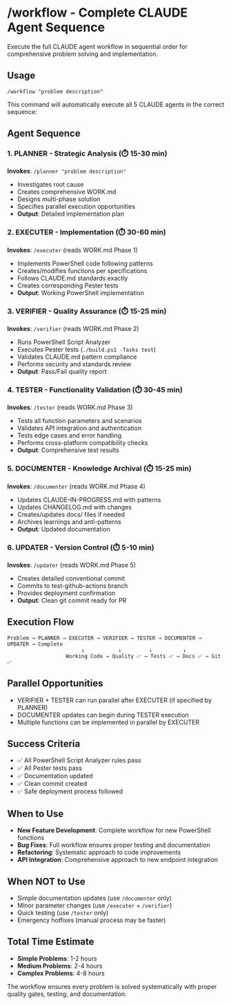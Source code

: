 # /workflow - Complete CLAUDE Agent Sequence

Execute the full CLAUDE agent workflow in sequential order for comprehensive problem solving and implementation.

## Usage
`/workflow "problem description"`

This command will automatically execute all 5 CLAUDE agents in the correct sequence:

## Agent Sequence

### 1. PLANNER - Strategic Analysis (⏱️ 15-30 min)
**Invokes**: `/planner "problem description"`
- Investigates root cause 
- Creates comprehensive WORK.md
- Designs multi-phase solution
- Specifies parallel execution opportunities
- **Output**: Detailed implementation plan

### 2. EXECUTER - Implementation (⏱️ 30-60 min)
**Invokes**: `/executer` (reads WORK.md Phase 1)
- Implements PowerShell code following patterns
- Creates/modifies functions per specifications
- Follows CLAUDE.md standards exactly
- Creates corresponding Pester tests
- **Output**: Working PowerShell implementation

### 3. VERIFIER - Quality Assurance (⏱️ 15-25 min)
**Invokes**: `/verifier` (reads WORK.md Phase 2)
- Runs PowerShell Script Analyzer
- Executes Pester tests (`./build.ps1 -Tasks test`)
- Validates CLAUDE.md pattern compliance
- Performs security and standards review
- **Output**: Pass/Fail quality report

### 4. TESTER - Functionality Validation (⏱️ 30-45 min)
**Invokes**: `/tester` (reads WORK.md Phase 3)
- Tests all function parameters and scenarios
- Validates API integration and authentication
- Tests edge cases and error handling
- Performs cross-platform compatibility checks
- **Output**: Comprehensive test results

### 5. DOCUMENTER - Knowledge Archival (⏱️ 15-25 min)
**Invokes**: `/documenter` (reads WORK.md Phase 4)
- Updates CLAUDE-IN-PROGRESS.md with patterns
- Updates CHANGELOG.md with changes
- Creates/updates docs/ files if needed
- Archives learnings and anti-patterns
- **Output**: Updated documentation

### 6. UPDATER - Version Control (⏱️ 5-10 min)
**Invokes**: `/updater` (reads WORK.md Phase 5)
- Creates detailed conventional commit
- Commits to test-github-actions branch
- Provides deployment confirmation
- **Output**: Clean git commit ready for PR

## Execution Flow
```
Problem → PLANNER → EXECUTER → VERIFIER → TESTER → DOCUMENTER → UPDATER → Complete
                        ↓           ↓         ↓          ↓
                   Working Code → Quality ✅ → Tests ✅ → Docs ✅ → Git ✅
```

## Parallel Opportunities
- VERIFIER + TESTER can run parallel after EXECUTER (if specified by PLANNER)
- DOCUMENTER updates can begin during TESTER execution
- Multiple functions can be implemented in parallel by EXECUTER

## Success Criteria
- ✅ All PowerShell Script Analyzer rules pass
- ✅ All Pester tests pass
- ✅ Documentation updated
- ✅ Clean commit created
- ✅ Safe deployment process followed

## When to Use
- **New Feature Development**: Complete workflow for new PowerShell functions
- **Bug Fixes**: Full workflow ensures proper testing and documentation
- **Refactoring**: Systematic approach to code improvements
- **API Integration**: Comprehensive approach to new endpoint integration

## When NOT to Use
- Simple documentation updates (use `/documenter` only)
- Minor parameter changes (use `/executer` + `/verifier`)
- Quick testing (use `/tester` only)
- Emergency hotfixes (manual process may be faster)

## Total Time Estimate
- **Simple Problems**: 1-2 hours
- **Medium Problems**: 2-4 hours  
- **Complex Problems**: 4-8 hours

The workflow ensures every problem is solved systematically with proper quality gates, testing, and documentation.